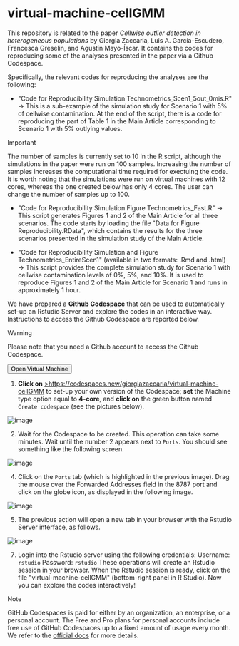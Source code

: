# virtual-machine-cellGMM
This repository is related to the paper _Cellwise outlier detection in heterogeneous populations_ by Giorgia Zaccaria, Luis A. García-Escudero, Francesca Greselin, and Agustín Mayo-Íscar. It contains the codes for reproducing some of the analyses presented in the paper via a Github Codespace.

Specifically, the relevant codes for reproducing the analyses are the following:
-  "Code for Reproducibility Simulation Technometrics_Scen1_5out_0mis.R" $\rightarrow$ This is a sub-example of the simulation study for Scenario 1 with $5\%$ of cellwise contamination. At the end of the script, there is a code for reproducing the part of Table 1 in the Main Article corresponding to Scenario 1 with $5\%$ outlying values.

> [!IMPORTANT]
> The number of samples is currently set to $10$ in the R script, although the simulations in the paper were run on $100$ samples. Increasing the number of samples increases the computational time required for exectuing the code. It is worth noting that the simulations were run on virtual machines with $12$ cores, whereas the one created below has only $4$ cores. The user can change the number of samples up to $100$.

- "Code for Reproducibility Simulation Figure Technometrics_Fast.R" $\rightarrow$ This script generates Figures 1 and 2 of the Main Article for all three scenarios. The code starts by loading the file "Data for Figure Reproducibility.RData", which contains the results for the three scenarios presented in the simulation study of the Main Article.

-  "Code for Reproducibility Simulation and Figure Technometrics_EntireScen1" (available in two formats: .Rmd and .html) $\rightarrow$ This script provides the complete simulation study for Scenario 1 with cellwise contamination levels of $0\%$, $5\%$, and $10\%$. It is used to reproduce Figures 1 and 2 of the Main Article for Scenario 1 and runs in approximately 1 hour.

We have prepared a **Github Codespace** that can be used to automatically set-up an Rstudio Server and explore the codes in an interactive way. Instructions to access the Github Codespace are reported below.

> [!WARNING]
> Please note that you need a Github account to access the Github Codespace.

 <button onclick="window.open('https://codespaces.new/giorgiazaccaria/virtual-machine-cellGMM', '_blank');">
    Open Virtual Machine
</button>

1. **Click on** <a href="https://codespaces.new/giorgiazaccaria/virtual-machine-cellGMM" target="_blank" rel="noopener noreferrer">>https://codespaces.new/giorgiazaccaria/virtual-machine-cellGMM</a> to set-up your own version of the Codespace; **set** the Machine type option equal to **4-core**, and **click on** the green button named `Create codespace` (see the pictures below).
   
![image](https://github.com/user-attachments/assets/6b2c4137-4ede-4950-ae28-14e7c89a6d83)

2. Wait for the Codespace to be created. This operation can take some minutes. Wait until the number 2 appears next to `Ports`. You should see something like the following screen.
   
![image](https://github.com/user-attachments/assets/f97af82d-1ac5-4307-bb67-0b54c795cb7e)
   
4. Click on the `Ports` tab (which is highlighted in the previous image). Drag the mouse over the Forwarded Addresses field in the 8787 port and click on the globe icon, as displayed in the following image.
   
![image](https://github.com/user-attachments/assets/7dd1b898-e1e3-4a62-9db5-acdfc25f4610)

5. The previous action will open a new tab in your browser with the Rstudio Server interface, as follows.

![image](https://github.com/user-attachments/assets/1a6afe6b-73d9-4b13-8186-a6f131ae2419)
   
7. Login into the Rstudio server using the following credentials:
Username: `rstudio`
Password: `rstudio`
These operations will create an Rstudio session in your browser. When the Rstudio session is ready, click on the file "virtual-machine-cellGMM" (bottom-right panel in R Studio). Now you can explore the codes interactively!

> [!NOTE]
> GitHub Codespaces is paid for either by an organization, an enterprise, or a personal account. The Free and Pro plans for personal accounts include free use of GitHub Codespaces up to a fixed amount of usage every month.
 We refer to the <a href="https://docs.github.com/en/billing/managing-billing-for-your-products/managing-billing-for-github-codespaces/about-billing-for-github-codespaces">official docs</a> for more details.
